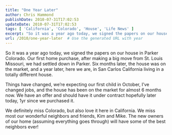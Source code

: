 ```yaml
---
title: "One Year Later"
author: Chris Hammond
publishDate: 2010-07-31T17:02:53
updateDate: 2010-07-31T17:02:53
tags: [ 'California', 'Colorado', 'House', 'Life News' ]
excerpt: "So it was a year ago today, we signed the papers on our house in Parker Colorado. Our first home purchase, after making a big move from St. Louis Missouri, we had settled down in Parker. Six months later, the house was on the market, and a year later, here we are, in San Carlos California living in a totally different house."
url: /2010/one-year-later  # Use the generated URL with year
---
```

<p>So it was a year ago today, we signed the papers on our house in Parker Colorado. Our first home purchase, after making a big move from St. Louis Missouri, we had settled down in Parker. Six months later, the house was on the market, and a year later, here we are, in San Carlos California living in a totally different house.</p>  <p>Things have changed, we’re expecting our first child in October, I’ve changed jobs, and the house has been on the market for almost 6 months now. We have an offer and should have it under contract hopefully later today, 1yr since we purchased it.</p>  <p>We definitely miss Colorado, but also love it here in California. We miss most our wonderful neighbors and friends, Kim and Mike. The new owners of our home (assuming everything goes through) will have some of the best neighbors ever!</p>
